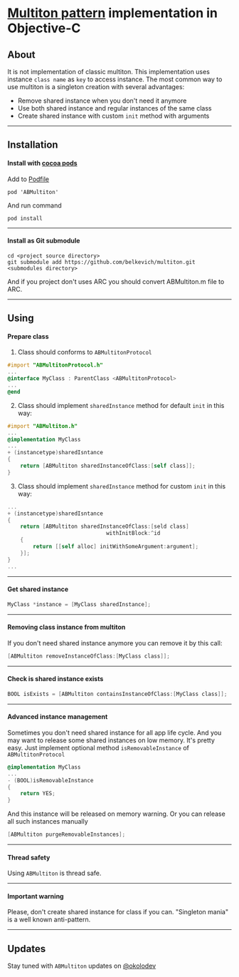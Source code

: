 [Multiton pattern](http://en.wikipedia.org/wiki/Multiton_pattern) implementation in Objective-C
========

## About
It is not implementation of classic multiton. This implementation uses instance `class name` as `key` to access instance.
The most common way to use multiton is a singleton creation with several advantages:
* Remove shared instance when you don't need it anymore
* Use both shared instance and regular instances of the same class
* Create shared instance with custom `init` method with arguments 

---

## Installation

#### Install with [cocoa pods](http://cocoapods.org/) 
Add to [Podfile](https://github.com/CocoaPods/CocoaPods/wiki/A-Podfile)
```
pod 'ABMultiton'
```

And run command
```
pod install
```
---

#### Install as Git submodule
```
cd <project source directory>
git submodule add https://github.com/belkevich/multiton.git <submodules directory>
```
And if you project don't uses ARC you should convert ABMultiton.m file to ARC.

---

## Using

#### Prepare class
1. Class should conforms to `ABMultitonProtocol`
```objective-c
#import "ABMultitonProtocol.h"
...
@interface MyClass : ParentClass <ABMultitonProtocol>
...
@end
```

2. Class should implement `sharedInstance` method for default `init` in this way:
```objective-c
#import "ABMultiton.h"
...
@implementation MyClass
...
+ (instancetype)sharedIsntance
{
    return [ABMultiton sharedInstanceOfClass:[self class]];
}
```

3. Class should implement `sharedInstance` method for custom `init` in this way:
```objective-c
...
+ (instancetype)sharedIsntance
{
    return [ABMultiton sharedInstanceOfClass:[seld class]
                               withInitBlock:^id
    {
        return [[self alloc] initWithSomeArgument:argument];
    }];
}
...
```

---

#### Get shared instance
```objective-c
MyClass *instance = [MyClass sharedInstance];
```
---

#### Removing class instance from multiton
If you don't need shared instance anymore you can remove it by this call:
```objective-c
[ABMultiton removeInstanceOfClass:[MyClass class]];
```
---

#### Check is shared instance exists
```objective-c
BOOL isExists = [ABMultiton containsInstanceOfClass:[MyClass class]];
```
---

#### Advanced instance management
Sometimes you don't need shared instance for all app life cycle. And you may want to release some shared instances on low memory. It's pretty easy. Just implement optional method `isRemovableInstance` of `ABMultitonProtocol`
```objective-c
@implementation MyClass
...
- (BOOL)isRemovableInstance
{
    return YES;
}
```
And this instance will be released on memory warning. Or you can release all such instances manually
```objective-c
[ABMultiton purgeRemovableInstances];
```
---

#### Thread safety
Using `ABMultiton` is thread safe.

---

#### Important warning
Please, don't create shared instance for class if you can. "Singleton mania" is a well known anti-pattern.

---

## Updates
Stay tuned with `ABMultiton` updates on [@okolodev](https://twitter.com/okolodev)
